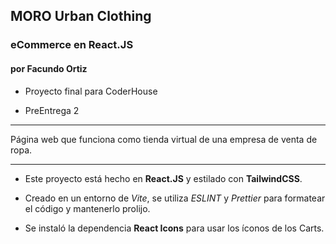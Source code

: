 ## MORO Urban Clothing

### eCommerce en React.JS

#### por Facundo Ortiz

- Proyecto final para CoderHouse

- PreEntrega 2

---

Página web que funciona como tienda virtual de una empresa de venta de ropa.

---

- Este proyecto está hecho en **React.JS** y estilado con **TailwindCSS**.

- Creado en un entorno de _Vite_, se utiliza _ESLINT_ y _Prettier_ para formatear el código y mantenerlo prolijo.

- Se instaló la dependencia **React Icons** para usar los íconos de los Carts.
